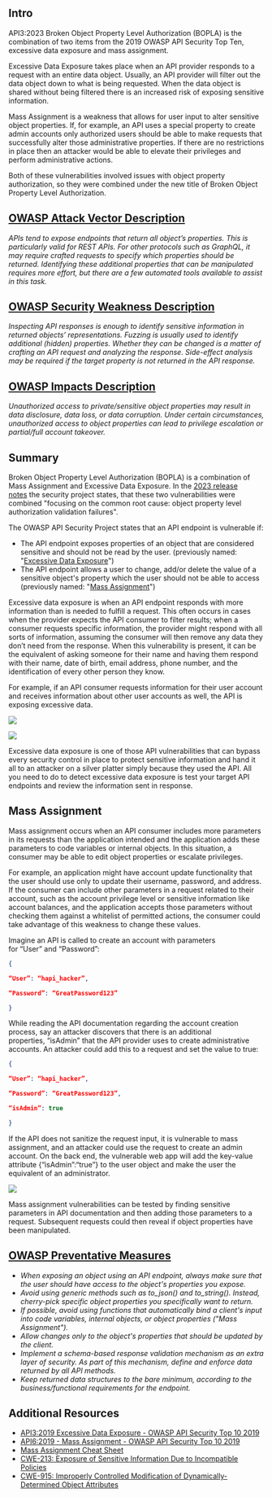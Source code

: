 ## Intro

API3:2023 Broken Object Property Level Authorization (BOPLA) is the combination of two items from the 2019 OWASP API Security Top Ten, excessive data exposure and mass assignment.

Excessive Data Exposure takes place when an API provider responds to a request with an entire data object. Usually, an API provider will filter out the data object down to what is being requested. When the data object is shared without being filtered there is an increased risk of exposing sensitive information.

Mass Assignment is a weakness that allows for user input to alter sensitive object properties. If, for example, an API uses a special property to create admin accounts only authorized users should be able to make requests that successfully alter those administrative properties. If there are no restrictions in place then an attacker would be able to elevate their privileges and perform administrative actions.

Both of these vulnerabilities involved issues with object property authorization, so they were combined under the new title of Broken Object Property Level Authorization.

## [OWASP Attack Vector Description](https://owasp.org/API-Security/editions/2023/en/0xa3-broken-object-property-level-authorization/)

_APIs tend to expose endpoints that return all object’s properties. This is particularly valid for REST APIs. For other protocols such as GraphQL, it may require crafted requests to specify which properties should be returned. Identifying these additional properties that can be manipulated requires more effort, but there are a few automated tools available to assist in this task._

## [OWASP Security Weakness Description](https://owasp.org/API-Security/editions/2023/en/0xa3-broken-object-property-level-authorization/)

_Inspecting API responses is enough to identify sensitive information in returned objects’ representations. Fuzzing is usually used to identify additional (hidden) properties. Whether they can be changed is a matter of crafting an API request and analyzing the response. Side-effect analysis may be required if the target property is not returned in the API response._

## [OWASP Impacts Description](https://owasp.org/API-Security/editions/2023/en/0xa3-broken-object-property-level-authorization/)

_Unauthorized access to private/sensitive object properties may result in data disclosure, data loss, or data corruption. Under certain circumstances, unauthorized access to object properties can lead to privilege escalation or partial/full account takeover._

## Summary

Broken Object Property Level Authorization (BOPLA) is a combination of Mass Assignment and Excessive Data Exposure. In the [2023 release notes](https://owasp.org/API-Security/editions/2023/en/0x04-release-notes/) the security project states, that these two vulnerabilities were combined "focusing on the common root cause: object property level authorization validation failures".

The OWASP API Security Project states that an API endpoint is vulnerable if:

- The API endpoint exposes properties of an object that are considered sensitive and should not be read by the user. (previously named: "[Excessive Data Exposure](https://github.com/OWASP/API-Security/blob/master/2019/en/src/0xa3-excessive-data-exposure.md)")
- The API endpoint allows a user to change, add/or delete the value of a sensitive object's property which the user should not be able to access (previously named: "[Mass Assignment](https://github.com/OWASP/API-Security/blob/master/2019/en/src/0xa6-mass-assignment.md)")

Excessive data exposure is when an API endpoint responds with more information than is needed to fulfill a request. This often occurs in cases when the provider expects the API consumer to filter results; when a consumer requests specific information, the provider might respond with all sorts of information, assuming the consumer will then remove any data they don’t need from the response. When this vulnerability is present, it can be the equivalent of asking someone for their name and having them respond with their name, date of birth, email address, phone number, and the identification of every other person they know.

For example, if an API consumer requests information for their user account and receives information about other user accounts as well, the API is exposing excessive data.

![](https://kajabi-storefronts-production.kajabi-cdn.com/kajabi-storefronts-production/site/2147573912/products/1Zyr5SxHSgq1IBYjv1J9_UsingAPI4.PNG)

![](https://kajabi-storefronts-production.kajabi-cdn.com/kajabi-storefronts-production/site/2147573912/products/lkwPK1QOTuhy0sOGGoGT_UsingAPI5.PNG)

Excessive data exposure is one of those API vulnerabilities that can bypass every security control in place to protect sensitive information and hand it all to an attacker on a silver platter simply because they used the API. All you need to do to detect excessive data exposure is test your target API endpoints and review the information sent in response.

## Mass Assignment

Mass assignment occurs when an API consumer includes more parameters in its requests than the application intended and the application adds these parameters to code variables or internal objects. In this situation, a consumer may be able to edit object properties or escalate privileges.

For example, an application might have account update functionality that the user should use only to update their username, password, and address. If the consumer can include other parameters in a request related to their account, such as the account privilege level or sensitive information like account balances, and the application accepts those parameters without checking them against a whitelist of permitted actions, the consumer could take advantage of this weakness to change these values.

Imagine an API is called to create an account with parameters for “User” and “Password”:
```json
{

“User”: “hapi_hacker”,

“Password”: “GreatPassword123”

}
```


While reading the API documentation regarding the account creation process, say an attacker discovers that there is an additional properties, “isAdmin” that the API provider uses to create administrative accounts. An attacker could add this to a request and set the value to true:
```json
{

“User”: “hapi_hacker”,

“Password”: “GreatPassword123”,

“isAdmin”: true

}
```

If the API does not sanitize the request input, it is vulnerable to mass assignment, and an attacker could use the request to create an admin account. On the back end, the vulnerable web app will add the key-value attribute {“isAdmin”:“true”} to the user object and make the user the equivalent of an administrator.

![](https://kajabi-storefronts-production.kajabi-cdn.com/kajabi-storefronts-production/site/2147573912/products/uyN67TJTNe36mLlcH6Tw_MA6.PNG)

Mass assignment vulnerabilities can be tested by finding sensitive parameters in API documentation and then adding those parameters to a request. Subsequent requests could then reveal if object properties have been manipulated.

## [OWASP Preventative Measures](https://owasp.org/API-Security/editions/2023/en/0xa3-broken-object-property-level-authorization/)

- _When exposing an object using an API endpoint, always make sure that the user should have access to the object's properties you expose._
- _Avoid using generic methods such as to_json() and to_string(). Instead, cherry-pick specific object properties you specifically want to return._
- _If possible, avoid using functions that automatically bind a client's input into code variables, internal objects, or object properties ("Mass Assignment")._
- _Allow changes only to the object's properties that should be updated by the client._
- _Implement a schema-based response validation mechanism as an extra layer of security. As part of this mechanism, define and enforce data returned by all API methods._
- _Keep returned data structures to the bare minimum, according to the business/functional requirements for the endpoint._

## Additional Resources

- [API3:2019 Excessive Data Exposure - OWASP API Security Top 10 2019](https://github.com/OWASP/API-Security/blob/master/2019/en/src/0xa3-excessive-data-exposure.md)
- [API6:2019 - Mass Assignment - OWASP API Security Top 10 2019](https://github.com/OWASP/API-Security/blob/master/2019/en/src/0xa6-mass-assignment.md)
- [Mass Assignment Cheat Sheet](https://cheatsheetseries.owasp.org/cheatsheets/Mass_Assignment_Cheat_Sheet.html)
- [CWE-213: Exposure of Sensitive Information Due to Incompatible Policies](https://cwe.mitre.org/data/definitions/213.html)
- [CWE-915: Improperly Controlled Modification of Dynamically-Determined Object Attributes](https://cwe.mitre.org/data/definitions/915.html)
